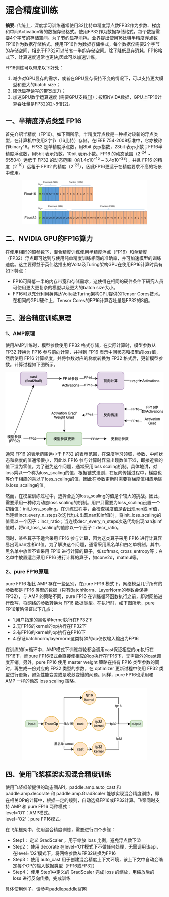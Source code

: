 # 混合精度训练
**摘要:** 传统上，深度学习训练通常使用32比特单精度浮点数FP32作为参数、梯度和中间Activation等的数据存储格式。使用FP32作为数据存储格式，每个数据需要4个字节的存储空间。为了节约显存消耗，业界提出使用16比特半精度浮点数FP16作为数据存储格式。使用FP16作为数据存储格式，每个数据仅需要2个字节的存储空间，相比于FP32可以节省一半的存储空间。除了降低显存消耗，FP16格式下，计算速度通常也更快,因此可以加速训练。  
  
FP16训练可以带来以下好处：  
1. 减少对GPU显存的需求，或者在GPU显存保持不变的情况下，可以支持更大模型和更大的batch size；
2. 降低显存读写的带宽压力；
3. 加速GPU数学运算速度 (需要GPU支持[[1]](https://docs.nvidia.com/deeplearning/performance/mixed-precision-training/index.html#tensorop))；按照NVIDA数据，GPU上FP16计算吞吐量是FP32的2~8倍[[2]](https://arxiv.org/abs/1710.03740)。  

## 一、半精度浮点类型 FP16
首先介绍半精度（FP16）。如下图所示，半精度浮点数是一种相对较新的浮点类型，在计算机中使用2字节（16比特）存储。在IEEE 754-2008标准中，它亦被称作binary16。FP32 是单精度浮点数，用8bit 表示指数，23bit 表示小数；FP16半精度浮点数，用5bit 表示指数，10bit 表示小数。FP16 的动态范围（2<sup>-24</sup> ~ 65504）远低于 FP32 的动态范围（约1.4x10<sup>-45</sup> ~ 3.4x10<sup>+38</sup>），并且 FP16 的精度（2<sup>-10</sup>）远粗于 FP32 的精度（2<sup>-23</sup>），因此FP16更适于在精度要求不高的场景中使用。  
<div  align="center">  
<img src="./imgs/half_precision.png" width = "400"  align=center />  
</div>

  
## 二、NVIDIA GPU的FP16算力
在使用相同的超参数下，混合精度训练使用半精度浮点（FP16）和单精度（FP32）浮点即可达到与使用纯单精度训练相同的准确率，并可加速模型的训练速度。这主要得益于英伟达推出的Volta及Turing架构GPU在使用FP16计算时具有如下特点：  
- FP16可降低一半的内存带宽和存储需求，这使得在相同的硬件条件下研究人员可使用更大更复杂的模型以及更大的batch size大小。
- FP16可以充分利用英伟达Volta及Turing架构GPU提供的Tensor Cores技术。在相同的GPU硬件上，Tensor Cores的FP16计算吞吐量是FP32的8倍。  
  
## 三、混合精度训练原理
### 1、AMP原理
使用AMP训练时，模型参数使用 FP32 格式存储，在实际计算时，模型参数从 FP32 转换为 FP16 参与前向计算，并得到 FP16 表示中间状态和模型的loss值，然后使用 FP16 计算梯度，并将参数对应的梯度转换为 FP32 格式后，更新模型参数。计算过程如下图所示。  
<div  align="center">  
<img src="./imgs/amp_arch.png" width = "600"  align=center />  
</div>  
  
通常 FP16 的表示范围远小于 FP32 的表示范围，在深度学习领域，参数、中间状态和梯度的值通常很小，因此以 FP16 参与计算时容易出现数值下溢，即接近零的值下溢为零值。为了避免这个问题，通常采用loss scaling机制。具体地讲，对loss乘以一个称为loss_scaling的值，根据链式法则，在反向传播过程中，梯度也等价于相应的乘以了loss_scaling的值，因此在参数更新时需要将梯度值相应地除以loss_scaling的值。
  
然而，在模型训练过程中，选择合适的loss_scaling的值是个较大的挑战。因此，需要采用一种称为动态loss scaling的机制。用户只需要为loss_scaling设置一个初始值：init_loss_scaling。在训练过程中，会检查梯度值是否出现nan或inf值，当连续incr_every_n_steps次迭代均未出现nan和inf值时，将init_loss_scaling的值乘以一个因子：incr_ratio；当连续decr_every_n_steps次迭代均出现nan和inf值时，将init_loss_scaling的值除以一个因子：decr_ratio。  
  
同时，某些算子不适合采用 FP16 参与计算，因为这类算子采用 FP16 进行计算容易出现nan或者inf值。为了解决这个问题，通常采用黑名单和白名单机制。其中，黑名单中放置不宜采用 FP16 进行计算的算子，如softmax, cross_entropy等；白名单中放置适合采用 FP16 进行计算的算子，如conv2d，matmul等。  

### 2、pure FP16原理

pure FP16 相比 AMP 存在一些区别，在pure FP16 模式下，网络模型几乎所有的参数都是 FP16 类型的数据（只有BatchNorm、LayerNorm的参数会保持FP32），与 AMP 的策略不同，pure FP16 在训练循环函数执行之前，即对网络进行改写，将网络的参数转换为 FP16 数据类型。在执行时，如下图所示，pure FP16策略保证以下几点：  
- 1.用户指定的黑名单kernel执行在FP32下
- 2.无FP16的kernel的op执行在FP32下
- 3.有FP16的kernel的op执行在FP16下
- 4.保证batchnorm/layernorm这类特殊的op仅仅输入输出为FP16
  
在训练的for循环中，AMP模式下训练每轮都会调用cast保证相应的op执行在FP16下，而pure FP16模式会直接使相应的op执行在FP16下，无需额外的cast调度开销。另外，pure FP16 使用 master weight 策略在持有 FP16 类型参数的同时，再生成一份对应的 FP32 类型的参数，在 optimizer 更新过程中使用 FP32 类型进行更新，避免性能变差或是收敛变慢的问题。同样，pure FP16也采用和 AMP 一样的动态 loss scaling 策略。  
<div  align="center">  
<img src="./imgs/pure_fp16.png" width = "400"  align=center />  
</div>

## 四、使用飞桨框架实现混合精度训练
使用飞桨框架提供的动态图API，paddle.amp.auto_cast 和 paddle.amp.decorate 和 paddle.amp.GradScaler 能够实现混合精度训练，即在相关OP的计算中，根据一定的规则，自动选择FP16或FP32计算。飞桨同时支持 AMP 和 pure FP16 两种模式：  
level=’O1‘：AMP模式。  
level=’O2‘：pure FP16模式。  
  
在飞桨框架中，使用混合精度训练，需要进行四个步骤：  
- Step1： 定义 GradScaler ，用于缩放 loss 比例，避免浮点数下溢
- Step2： 使用 decorate 在level=’O1‘模式下不做任何处理，无需调用该api，在level=’O2‘模式下，将网络参数从FP32转换为FP16
- Step3： 使用 auto_cast 用于创建混合精度上下文环境，该上下文中自动会确定每个OP的输入数据类型（FP16或FP32）
- Step4： 使用 Step1中定义的 GradScaler 完成 loss 的缩放，用缩放后的 loss 进行反向传播，完成训练  
  
具体使用例子，请参考[paddlepaddle官网](https://www.paddlepaddle.org.cn/documentation/docs/zh/guides/01_paddle2.0_introduction/basic_concept/amp_cn.html)


